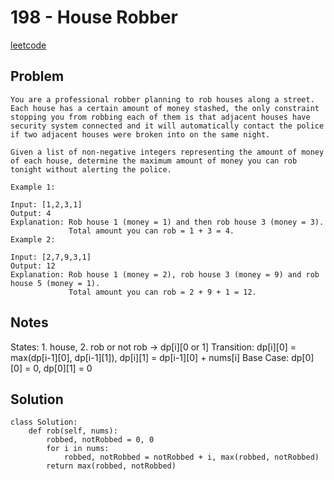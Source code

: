 
# 198 - House Robber

[leetcode](https://leetcode.com/problems/house-robber/)


## Problem

    You are a professional robber planning to rob houses along a street. Each house has a certain amount of money stashed, the only constraint stopping you from robbing each of them is that adjacent houses have security system connected and it will automatically contact the police if two adjacent houses were broken into on the same night.
    
    Given a list of non-negative integers representing the amount of money of each house, determine the maximum amount of money you can rob tonight without alerting the police.
    
    Example 1:
    
    Input: [1,2,3,1]
    Output: 4
    Explanation: Rob house 1 (money = 1) and then rob house 3 (money = 3).
                 Total amount you can rob = 1 + 3 = 4.
    Example 2:
    
    Input: [2,7,9,3,1]
    Output: 12
    Explanation: Rob house 1 (money = 2), rob house 3 (money = 9) and rob house 5 (money = 1).
                 Total amount you can rob = 2 + 9 + 1 = 12.


## Notes

States: 1. house, 2. rob or not rob -> dp[i][0 or 1]
Transition: dp[i][0] = max(dp[i-1][0], dp[i-1][1]), dp[i][1] = dp[i-1][0] + nums[i]
Base Case: dp[0][0] = 0, dp[0][1] = 0


## Solution

    class Solution:
        def rob(self, nums):
            robbed, notRobbed = 0, 0
            for i in nums:
                robbed, notRobbed = notRobbed + i, max(robbed, notRobbed)
            return max(robbed, notRobbed)

